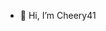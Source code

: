 - 👋 Hi, I’m Cheery41

<!---
Cheery41/Cheery41 is a ✨ special ✨ repository because its `README.md` (this file) appears on your GitHub profile.
You can click the Preview link to take a look at your changes.
--->
